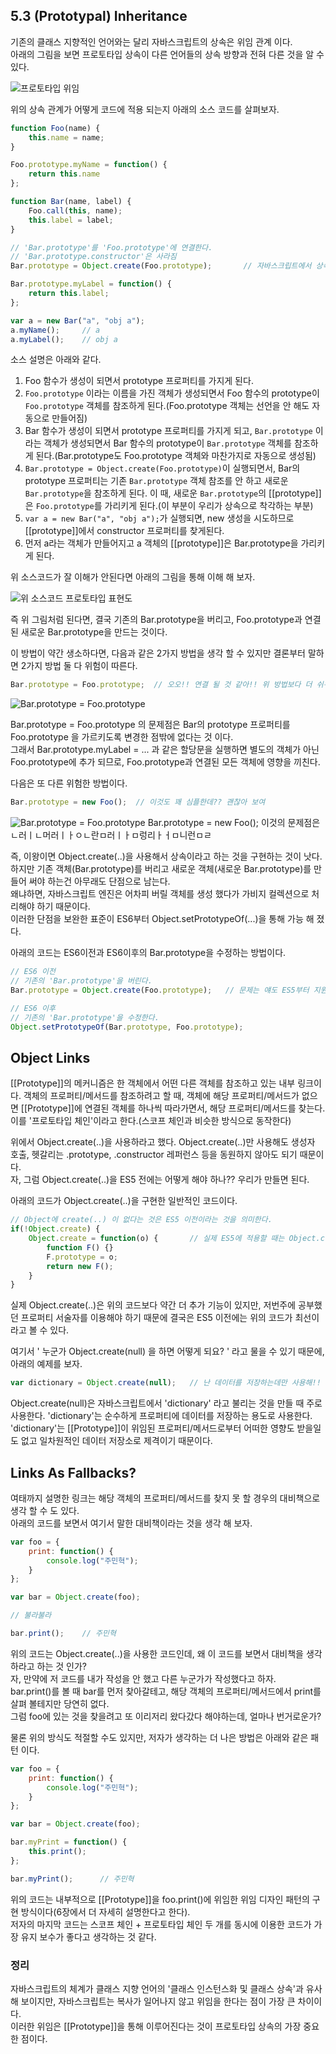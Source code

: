 ## 5.3 (Prototypal) Inheritance
기존의 클래스 지향적인 언어와는 달리 자바스크립트의 상속은 위임 관계 이다.<br>
아래의 그림을 보면 프로토타입 상속이 다른 언어들의 상속 방향과 전혀 다른 것을 알 수 있다.

![프로토타입 위임](assets/5-1.png)

위의 상속 관계가 어떻게 코드에 적용 되는지 아래의 소스 코드를 살펴보자.


```js
function Foo(name) {
    this.name = name;
}

Foo.prototype.myName = function() {
    return this.name
};

function Bar(name, label) {
    Foo.call(this, name);
    this.label = label;
}

// 'Bar.prototype'를 'Foo.prototype'에 연결한다.
// 'Bar.prototype.constructor'은 사라짐
Bar.prototype = Object.create(Foo.prototype);       // 자바스크립트에서 상속이라고 부를 수 있는 부분   

Bar.prototype.myLabel = function() {
    return this.label;
};

var a = new Bar("a", "obj a");
a.myName();     // a
a.myLabel();    // obj a
```
소스 설명은 아래와 같다.

1. Foo 함수가 생성이 되면서 prototype 프로퍼티를 가지게 된다.
2. `Foo.prototype` 이라는 이름을 가진 객체가 생성되면서 Foo 함수의 prototype이 `Foo.prototype` 객체를 참조하게 된다.(Foo.prototype 객체는 선언을 안 해도 자동으로 만들어짐)
3. Bar 함수가 생성이 되면서 prototype 프로퍼티를 가지게 되고, `Bar.prototype` 이라는 객체가 생성되면서 Bar 함수의 prototype이 `Bar.prototype` 객체를 참조하게 된다.(Bar.prototype도 Foo.prototype 객체와 마찬가지로 자동으로 생성됨)
4. `Bar.prototype = Object.create(Foo.prototype)`이 실행되면서, Bar의 prototype 프로퍼티는 기존 `Bar.prototype` 객체 참조를 안 하고 새로운 `Bar.prototype`을 참조하게 된다. 이 때, 새로운 `Bar.prototype`의 [[prototype]]은 `Foo.prototype`를 가리키게 된다.(이 부분이 우리가 상속으로 착각하는 부분)
5. `var a = new Bar("a", "obj a");`가 실행되면, new 생성을 시도하므로 [[prototype]]에서 constructor 프로퍼티를 찾게된다.
6. 먼저 a라는 객체가 만들어지고 a 객체의 [[prototype]]은 Bar.prototype을 가리키게 된다.

위 소스코드가 잘 이해가 안된다면 아래의 그림을 통해 이해 해 보자.<br>

![위 소스코드 프로토타입 표현도](assets/5-2.png) 

즉 위 그림처럼 된다면, 결국 기존의 Bar.prototype을 버리고, Foo.prototype과 연결된 새로운 Bar.prototype을 만드는 것이다.<br>


이 방법이 약간 생소하다면, 다음과 같은 2가지 방법을 생각 할 수 있지만 결론부터 말하면 2가지 방법 둘 다 위험이 따른다.

```js
Bar.prototype = Foo.prototype;  // 오오!! 연결 될 것 같아!! 위 방법보다 더 쉬워보여!!
```

![Bar.prototype = Foo.prototype](assets/5-3.png) 

Bar.prototype = Foo.prototype 의 문제점은 Bar의 prototype 프로퍼티를 Foo.prototype 을 가르키도록 변경한 점밖에 없다는 것 이다.<br>
그래서 Bar.prototype.myLabel = ... 과 같은 할당문을 실행하면 별도의 객체가 아닌 Foo.prototype에 추가 되므로, Foo.prototype과 연결된 모든 객체에 영향을 끼친다.<br>

다음은 또 다른 위험한 방법이다.

```js
Bar.prototype = new Foo();  // 이것도 꽤 심플한데?? 괜찮아 보여 
```
![Bar.prototype = Foo.prototype](assets/5-4.png)
Bar.prototype = new Foo(); 이것의 문제점은 ㄴ러ㅣㄴ머러ㅣㅏㅇㄴ란ㅁ러ㅣㅏㅁ렁리ㅏㅓㅁ니런ㅁㄹ

즉, 이왕이면 Object.create(..)을 사용해서 상속이라고 하는 것을 구현하는 것이 낫다.<br>
하지만 기존 객체(Bar.prototype)를 버리고 새로운 객체(새로운 Bar.prototype)를 만들어 써야 하는건 아무래도 단점으로 남는다.<br>
왜냐하면, 자바스크립트 엔진은 어차피 버릴 객체를 생성 했다가 가비지 컬렉션으로 처리해야 하기 때문이다.<br>
이러한 단점을 보완한 표준이 ES6부터 Object.setPrototypeOf(...)을 통해 가능 해 졌다.

아래의 코드는 ES6이전과 ES6이후의 Bar.prototype을 수정하는 방법이다.<br>

```js
// ES6 이전
// 기존의 'Bar.prototype'을 버린다.
Bar.prototype = Object.create(Foo.prototype);   // 문제는 얘도 ES5부터 지원됨(ES5는 IE11전에는 정상 작동 X)

// ES6 이후
// 기존의 'Bar.prototype'을 수정한다.
Object.setPrototypeOf(Bar.prototype, Foo.prototype);
```

## Object Links
[[Prototype]]의 메커니즘은 한 객체에서 어떤 다른 객체를 참조하고 있는 내부 링크이다.
객체의 프로퍼티/메서드를 참조하려고 할 때, 객체에 해당 프로퍼티/메서드가 없으면 [[Prototype]]에 연결된 객체를 하나씩 따라가면서, 해당 프로퍼티/메서드를 찾는다.
이를 '프로토타입 체인'이라고 한다.(스코프 체인과 비슷한 방식으로 동작한다)

위에서 Object.create(..)을 사용하라고 했다. Object.create(..)만 사용해도 생성자 호출, 헷갈리는 .prototype, .constructor 레퍼런스 등을 동원하지 않아도 되기 때문이다.<br>
자, 그럼 Object.create(..)을 ES5 전에는 어떻게 해야 하나?? 우리가 만들면 된다.<br>

아래의 코드가 Object.create(..)을 구현한 일반적인 코드이다.

```js
// Object에 create(..) 이 없다는 것은 ES5 이전이라는 것을 의미한다.
if(!Object.create) {
    Object.create = function(o) {       // 실제 ES5에 적용할 때는 Object.create이 아닌 함수명으로 빼서 작성해야 한다.
        function F() {}
        F.prototype = o;
        return new F();
    }
}
```

실제 Object.create(..)은 위의 코드보다 약간 더 추가 기능이 있지만, 저번주에 공부했던 프로퍼티 서술자를 이용해야 하기 때문에 결국은 ES5 이전에는 위의 코드가 최선이라고 볼 수 있다.

여기서 ' 누군가 Object.create(null) 을 하면 어떻게 되요? ' 라고 물을 수 있기 때문에, 아래의 예제를 보자.

```js
var dictionary = Object.create(null);   // 난 데이터를 저장하는데만 사용해!!
```
Object.create(null)은 자바스크립트에서 'dictionary' 라고 불리는 것을 만들 때 주로 사용한다.
'dictionary'는 순수하게 프로퍼티에 데이터를 저장하는 용도로 사용한다. 
'dictionary'는 [[Prototype]]이 위임된 프로퍼티/메서드로부터 어떠한 영향도 받을일도 없고 일차원적인 데이터 저장소로 제격이기 때문이다.


## Links As Fallbacks?
여태까지 설명한 링크는 해당 객체의 프로퍼티/메서드를 찾지 못 할 경우의 대비책으로 생각 할 수 도 있다.<br>
아래의 코드를 보면서 여기서 말한 대비책이라는 것을 생각 해 보자.

```js
var foo = {
    print: function() {
        console.log("주민혁");
    }
};

var bar = Object.create(foo);

// 불라불라

bar.print();    // 주민혁
```  
위의 코드는 Object.create(..)을 사용한 코드인데, 왜 이 코드를 보면서 대비책을 생각하라고 하는 것 인가?<br>
자, 만약에 저 코드를 내가 작성을 안 했고 다른 누군가가 작성했다고 하자.<br>
bar.print()를 볼 때 bar를 먼저 찾아갈테고, 해당 객체의 프로퍼티/메서드에서 print를 살펴 볼테지만 당연히 없다.<br>
그럼 foo에 있는 것을 찾을려고 또 이리저리 왔다갔다 해야하는데, 얼마나 번거로운가?

물론 위의 방식도 적절할 수도 있지만, 저자가 생각하는 더 나은 방법은 아래와 같은 패턴 이다.

```js
var foo = {
    print: function() {
        console.log("주민혁");
    }
};

var bar = Object.create(foo);

bar.myPrint = function() {
    this.print();
};

bar.myPrint();      // 주민혁
```

위의 코드는 내부적으로 [[Prototype]]을 foo.print()에 위임한 위임 디자인 패턴의 구현 방식이다(6장에서 더 자세히 설명한다고 한다).<br>
저자의 마지막 코드는 스코프 체인 + 프로토타입 체인 두 개를 동시에 이용한 코드가 가장 유지 보수가 좋다고 생각하는 것 같다.


### 정리
자바스크립트의 체계가 클래스 지향 언어의 '클래스 인스턴스화 및 클래스 상속'과 유사 해 보이지만, 자바스크립트는 복사가 일어나지 않고 위임을 한다는 점이 가장 큰 차이이다.<br>
이러한 위임은 [[Prototype]]을 통해 이루어진다는 것이 프로토타입 상속의 가장 중요한 점이다.